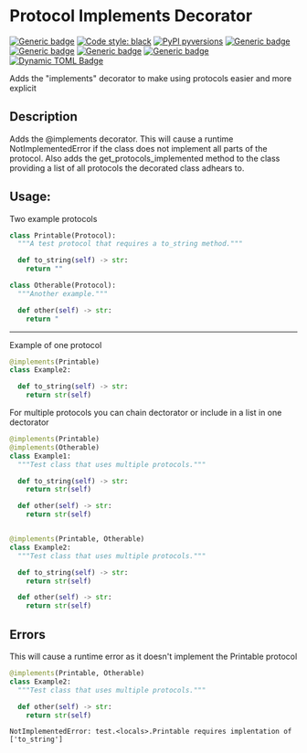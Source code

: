 Protocol Implements Decorator
================================================
<!-- [![GitHub License](https://img.shields.io/github/license/rbroderi/Verbex)](https://github.com/rbroderi/Verbex/blob/master/LICENSE) -->
[![Generic badge](https://img.shields.io/badge/license-GPL‐3.0-orange.svg)](https://github.com/rbroderi/protocol_implements_decorator/blob/master/LICENSE)
[![Code style: black](https://img.shields.io/endpoint?url=https://raw.githubusercontent.com/astral-sh/ruff/main/assets/badge/v2.json)](https://github.com/astral-sh/ruff)
[![PyPI pyversions](https://img.shields.io/pypi/pyversions/protocol_implements_decorator)](https://pypi.python.org/pypi/protocol_implements_decorator/)
[![Generic badge](https://img.shields.io/badge/mypy-typed-purple.svg)](http://mypy-lang.org/)
[![Generic badge](https://img.shields.io/badge/beartype-runtime_typed-cyan.svg)](https://github.com/beartype/beartype)
[![Generic badge](https://img.shields.io/badge/bandit-checked-magenta.svg)](https://bandit.readthedocs.io/en/latest/)
[![Generic badge](https://img.shields.io/badge/uv-requirements-yellow.svg)](https://github.com/astral-sh/uv)
[![Dynamic TOML Badge](https://img.shields.io/badge/dynamic/toml?url=https%3A%2F%2Fraw.githubusercontent.com%2Frbroderi%2Fprotocol_implements_decorator%2Fmaster%2Fpyproject.toml&query=%24.project.version&label=Version)](https://github.com/rbroderi/protocol_implements_decorator/releases)


Adds the "implements" decorator to make using protocols easier and more explicit


## Description

Adds the @implements decorator.
This will cause a runtime NotImplementedError if the class does not implement all parts of the protocol.
Also adds the get_protocols_implemented method to the class providing a list of all protocols the decorated class adhears to.

Usage:
---
Two example protocols

```python
class Printable(Protocol):
  """A test protocol that requires a to_string method."""

  def to_string(self) -> str:
    return ""

class Otherable(Protocol):
  """Another example."""

  def other(self) -> str:
    return "
```

---
Example of one protocol

```python
@implements(Printable)
class Example2:

  def to_string(self) -> str:
    return str(self)
```

For multiple protocols you can chain dectorator or include in a list in one dectorator
```python
@implements(Printable)
@implements(Otherable)
class Example1:
  """Test class that uses multiple protocols."""

  def to_string(self) -> str:
    return str(self)

  def other(self) -> str:
    return str(self)


@implements(Printable, Otherable)
class Example2:
  """Test class that uses multiple protocols."""

  def to_string(self) -> str:
    return str(self)

  def other(self) -> str:
    return str(self)
```

Errors
---
This will cause a runtime error as it doesn't implement the Printable protocol

```python
@implements(Printable, Otherable)
class Example2:
  """Test class that uses multiple protocols."""

  def other(self) -> str:
    return str(self)
```
```text
NotImplementedError: test.<locals>.Printable requires implentation of ['to_string']
```
